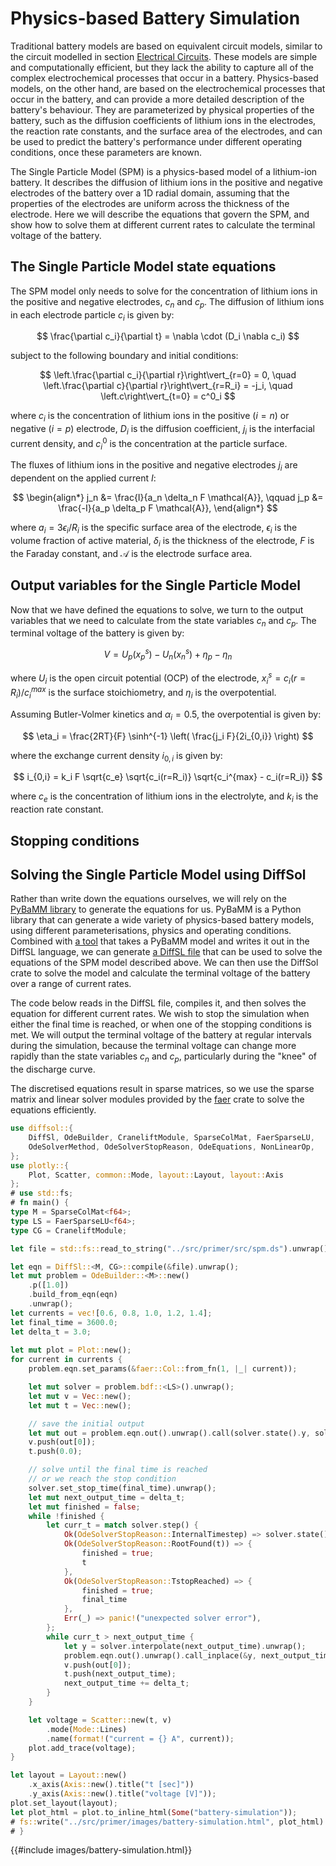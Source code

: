# Physics-based Battery Simulation

Traditional battery models are based on equivalent circuit models, similar to the circuit modelled in section [Electrical Circuits](./electrical_circuits.md). 
These models are simple and computationally efficient, but they lack the ability to capture all of the complex electrochemical processes that occur in a battery.
Physics-based models, on the other hand, are based on the electrochemical processes that occur in the battery, and can provide a more detailed description of the battery's behaviour.
They are parameterized by physical properties of the battery, such as the diffusion coefficients of lithium ions in the electrodes, the reaction rate constants, and the surface area of the electrodes,
and can be used to predict the battery's performance under different operating conditions, once these parameters are known.

The Single Particle Model (SPM) is a physics-based model of a lithium-ion battery. It describes the diffusion of lithium ions in the positive and negative electrodes of the battery over a 1D radial domain, assuming that the properties of the electrodes are uniform across the thickness of the electrode. Here we will describe the equations that govern the SPM, and show how to solve them at different current rates to calculate the terminal voltage of the battery.

## The Single Particle Model state equations

The SPM model only needs to solve for the concentration of lithium ions in the positive and negative electrodes, $c_n$ and $c_p$. The diffusion of lithium ions in each electrode particle $c_i$ is given by:

$$
\frac{\partial c_i}{\partial t} = \nabla \cdot (D_i \nabla c_i)
$$

subject to the following boundary and initial conditions:

$$
\left.\frac{\partial c_i}{\partial r}\right\vert_{r=0} = 0, \quad \left.\frac{\partial c}{\partial r}\right\vert_{r=R_i} = -j_i, \quad \left.c\right\vert_{t=0} = c^0_i
$$

where $c_i$ is the concentration of lithium ions in the positive ($i=n$) or negative ($i=p$) electrode, $D_i$ is the diffusion coefficient, $j_i$ is the interfacial current density, and $c^0_i$ is the concentration at the particle surface.

The  fluxes of lithium ions in the positive and negative electrodes $j_i$ are dependent on the applied current $I$:

$$
\begin{align*}
j_n &= \frac{I}{a_n \delta_n F \mathcal{A}}, \qquad
j_p &= \frac{-I}{a_p \delta_p F \mathcal{A}},
\end{align*}
$$

where $a_i = 3 \epsilon_i / R_i$ is the specific surface area of the electrode, $\epsilon_i$ is the volume fraction of active material, $\delta_i$ is the thickness of the electrode, $F$ is the Faraday constant, and $\mathcal{A}$ is the electrode surface area.

## Output variables for the Single Particle Model

Now that we have defined the equations to solve, we turn to the output variables that we need to calculate from the state variables $c_n$ and $c_p$. The terminal voltage of the battery is given by:

$$
V = U_p(x_p^s) - U_n(x_n^s) + \eta_p - \eta_n
$$

where $U_i$ is the open circuit potential (OCP) of the electrode, $x_i^s = c_i(r=R_i) / c_i^{max}$ is the surface stoichiometry, and $\eta_i$ is the overpotential.

Assuming Butler-Volmer kinetics and $\alpha_i = 0.5$, the overpotential is given by:

$$
\eta_i = \frac{2RT}{F} \sinh^{-1} \left( \frac{j_i F}{2i_{0,i}} \right)
$$

where the exchange current density $i_{0,i}$ is given by:

$$
i_{0,i} = k_i F \sqrt{c_e} \sqrt{c_i(r=R_i)} \sqrt{c_i^{max} - c_i(r=R_i)}
$$

where $c_e$ is the concentration of lithium ions in the electrolyte, and $k_i$ is the reaction rate constant.

## Stopping conditions


## Solving the Single Particle Model using DiffSol

Rather than write down the equations ourselves, we will rely on the [PyBaMM library](https://pybamm.org/) to generate the equations for us. PyBaMM is a Python library that can generate a wide variety of physics-based battery models, using different parameterisations, physics and operating conditions. Combined with [a tool](https://github.com/martinjrobins/pybamm2diffsl) that takes a PyBaMM model and writes it out in the DiffSL language, we can generate [a DiffSL file](src/spm.ds) that can be used to solve the equations of the SPM model described above. We can then use the DiffSol crate to solve the model and calculate the terminal voltage of the battery over a range of current rates.

The code below reads in the DiffSL file, compiles it, and then solves the equation for different current rates. We wish to stop the simulation when either the final time is reached, or when one of the stopping conditions is met. We will output the terminal voltage of the battery at regular intervals during the simulation, because the terminal voltage can change more rapidly than the state variables $c_n$ and $c_p$, particularly during the "knee" of the discharge curve.

The discretised equations result in sparse matrices, so we use the sparse matrix and linear solver modules provided by the [faer](https://github.com/sarah-quinones/faer-rs) crate to solve the equations efficiently.


```rust
use diffsol::{
    DiffSl, OdeBuilder, CraneliftModule, SparseColMat, FaerSparseLU, 
    OdeSolverMethod, OdeSolverStopReason, OdeEquations, NonLinearOp,
};
use plotly::{
    Plot, Scatter, common::Mode, layout::Layout, layout::Axis
};
# use std::fs;
# fn main() {
type M = SparseColMat<f64>;
type LS = FaerSparseLU<f64>;
type CG = CraneliftModule;

let file = std::fs::read_to_string("../src/primer/src/spm.ds").unwrap();

let eqn = DiffSl::<M, CG>::compile(&file).unwrap();
let mut problem = OdeBuilder::<M>::new()
    .p([1.0])
    .build_from_eqn(eqn)
    .unwrap();
let currents = vec![0.6, 0.8, 1.0, 1.2, 1.4];
let final_time = 3600.0;
let delta_t = 3.0;
    
let mut plot = Plot::new();
for current in currents {
    problem.eqn.set_params(&faer::Col::from_fn(1, |_| current));

    let mut solver = problem.bdf::<LS>().unwrap();
    let mut v = Vec::new();
    let mut t = Vec::new();

    // save the initial output
    let mut out = problem.eqn.out().unwrap().call(solver.state().y, solver.state().t);
    v.push(out[0]);
    t.push(0.0);

    // solve until the final time is reached
    // or we reach the stop condition
    solver.set_stop_time(final_time).unwrap();
    let mut next_output_time = delta_t;
    let mut finished = false;
    while !finished {
        let curr_t = match solver.step() {
            Ok(OdeSolverStopReason::InternalTimestep) => solver.state().t,
            Ok(OdeSolverStopReason::RootFound(t)) => {
                finished = true;
                t
            },
            Ok(OdeSolverStopReason::TstopReached) => {
                finished = true;
                final_time
            },
            Err(_) => panic!("unexpected solver error"),
        };
        while curr_t > next_output_time {
            let y = solver.interpolate(next_output_time).unwrap();
            problem.eqn.out().unwrap().call_inplace(&y, next_output_time, &mut out);
            v.push(out[0]);
            t.push(next_output_time);
            next_output_time += delta_t;
        }
    }

    let voltage = Scatter::new(t, v)
        .mode(Mode::Lines)
        .name(format!("current = {} A", current));
    plot.add_trace(voltage);
}

let layout = Layout::new()
    .x_axis(Axis::new().title("t [sec]"))
    .y_axis(Axis::new().title("voltage [V]"));
plot.set_layout(layout);
let plot_html = plot.to_inline_html(Some("battery-simulation"));
# fs::write("../src/primer/images/battery-simulation.html", plot_html).expect("Unable to write file");
# }
```

{{#include images/battery-simulation.html}}

